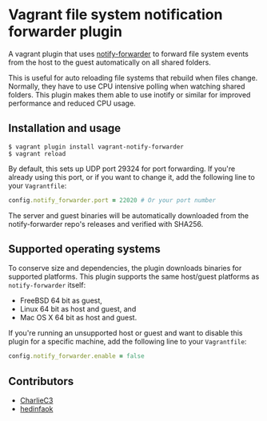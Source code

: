 # Vagrant file system notification forwarder plugin

A vagrant plugin that uses [notify-forwarder](https://github.com/mhallin/notify-forwarder) to
forward file system events from the host to the guest automatically on all shared folders.

This is useful for auto reloading file systems that rebuild when files change. Normally, they have
to use CPU intensive polling when watching shared folders. This plugin makes them able to use
inotify or similar for improved performance and reduced CPU usage.

## Installation and usage

```terminal
$ vagrant plugin install vagrant-notify-forwarder
$ vagrant reload
```

By default, this sets up UDP port 29324 for port forwarding. If you're already using this port, or
if you want to change it, add the following line to your `Vagrantfile`:

```ruby
config.notify_forwarder.port = 22020 # Or your port number
```

The server and guest binaries will be automatically downloaded from the notify-forwarder repo's
releases and verified with SHA256.

## Supported operating systems

To conserve size and dependencies, the plugin downloads binaries for supported platforms. This
plugin supports the same host/guest platforms as `notify-forwarder` itself:

* FreeBSD 64 bit as guest,
* Linux 64 bit as host and guest, and
* Mac OS X 64 bit as host and guest.

If you're running an unsupported host or guest and want to disable this plugin for a specific
machine, add the following line to your `Vagrantfile`:

```ruby
config.notify_forwarder.enable = false
```

## Contributors

* [CharlieC3](https://github.com/CharlieC3)
* [hedinfaok](https://github.com/hedinfaok)
